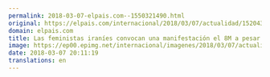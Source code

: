 ```yaml
---
permalink: 2018-03-07-elpais.com--1550321490.html
original: https://elpais.com/internacional/2018/03/07/actualidad/1520437481_312006.html#?ref=rss&format=simple&link=link
domain: elpais.com
title: Las feministas iraníes convocan una manifestación el 8M a pesar del veto
image: https://ep00.epimg.net/internacional/imagenes/2018/03/07/actualidad/1520437481_312006_1520452400_rrss_normal.jpg
date: 2018-03-07 20:11:19
translations: en
---
```


